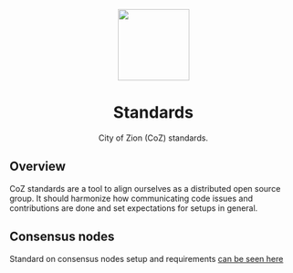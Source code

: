 <p align="center">
  <img
    src="http://res.cloudinary.com/vidsy/image/upload/v1503160820/CoZ_Icon_DARKBLUE_200x178px_oq0gxm.png"
    width="125px;">
</p>

<h1 align="center">Standards</h1>

<p align="center">
  City of Zion (CoZ) standards.
</p>

## Overview

CoZ standards are a tool to align ourselves as a distributed open source group. It should harmonize how communicating code issues and contributions are done and set expectations for setups in general.

## Consensus nodes

Standard on consensus nodes setup and requirements [can be seen here](nodes.md)
